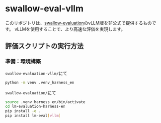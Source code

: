 # swallow-eval-vllm

このリポジトリは、[swallow-evaluation](https://github.com/swallow-llm/swallow-evaluation/tree/04948a0e81075cc461b80e98ba2ce483d4edb0bc)のvLLM版を非公式で提供するものです。
vLLMを使用することで、より高速な評価を実現します。

## 評価スクリプトの実行方法

### 準備：環境構築

`swallow-evaluation-vllm/`にて

```bash
python -m venv .venv_harness_en
```

`swallow-evaluation/`にて

```bash
source .venv_harness_en/bin/activate
cd lm-evaluation-harness-en
pip install -e .
pip install lm-eval[vllm]
```
